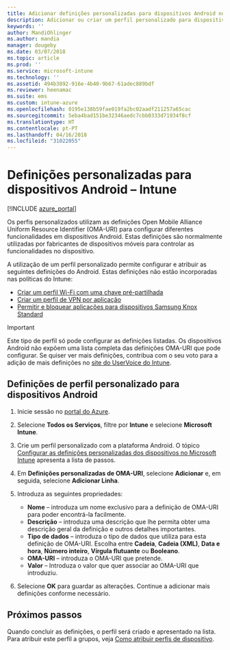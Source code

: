 ```yaml
---
title: Adicionar definições personalizadas para dispositivos Android no Microsoft Intune – Azure | Microsoft Docs
description: Adicionar ou criar um perfil personalizado para dispositivos Android para criar um perfil Wi-Fi com uma chave pré-partilhada, criar um perfil de VPN por aplicação ou permitir/bloquear aplicações para dispositivos Samsung Knox Standard no Microsoft Intune
keywords: ''
author: MandiOhlinger
ms.author: mandia
manager: dougeby
ms.date: 03/07/2018
ms.topic: article
ms.prod: ''
ms.service: microsoft-intune
ms.technology: ''
ms.assetid: 494b3892-916e-4b40-9b67-61adec889bdf
ms.reviewer: heenamac
ms.suite: ems
ms.custom: intune-azure
ms.openlocfilehash: 0195e138b59fae019fa2bc02aadf211257a65cac
ms.sourcegitcommit: 5eba4bad151be32346aedc7cbb0333d71934f8cf
ms.translationtype: HT
ms.contentlocale: pt-PT
ms.lasthandoff: 04/16/2018
ms.locfileid: "31022055"
---
```

# <a name="custom-settings-for-android-devices---intune"></a>Definições personalizadas para dispositivos Android – Intune

[!INCLUDE [azure_portal](./includes/azure_portal.md)]

Os perfis personalizados utilizam as definições Open Mobile Alliance Uniform Resource Identifier (OMA-URI) para configurar diferentes funcionalidades em dispositivos Android. Estas definições são normalmente utilizadas por fabricantes de dispositivos móveis para controlar as funcionalidades no dispositivo.

A utilização de um perfil personalizado permite configurar e atribuir as seguintes definições do Android. Estas definições não estão incorporadas nas políticas do Intune:

- [Criar um perfil Wi-Fi com uma chave pré-partilhada](/intune/wi-fi-profile-shared-key)
- [Criar um perfil de VPN por aplicação](/intune/android-pulse-secure-per-app-vpn)
- [Permitir e bloquear aplicações para dispositivos Samsung Knox Standard](/intune/samsung-knox-apps-allow-block)

>[!IMPORTANT]
> Este tipo de perfil só pode configurar as definições listadas. Os dispositivos Android não expõem uma lista completa das definições OMA-URI que pode configurar. Se quiser ver mais definições, contribua com o seu voto para a adição de mais definições no [site do UserVoice do Intune](https://microsoftintune.uservoice.com/forums/291681-ideas).

## <a name="custom-profile-settings-for-android-devices"></a>Definições de perfil personalizado para dispositivos Android

1. Inicie sessão no [portal do Azure](https://portal.azure.com). 
2. Selecione **Todos os Serviços**, filtre por **Intune** e selecione **Microsoft Intune**.
3. Crie um perfil personalizado com a plataforma Android. O tópico [Configurar as definições personalizadas dos dispositivos no Microsoft Intune](custom-settings-configure.md) apresenta a lista de passos.
4. Em **Definições personalizadas de OMA-URI**, selecione **Adicionar** e, em seguida, selecione **Adicionar Linha**.
5. Introduza as seguintes propriedades:

   - **Nome** – introduza um nome exclusivo para a definição de OMA-URI para poder encontrá-la facilmente.
   - **Descrição** – introduza uma descrição que lhe permita obter uma descrição geral da definição e outros detalhes importantes.
   - **Tipo de dados** – introduza o tipo de dados que utiliza para esta definição de OMA-URI. Escolha entre **Cadeia**, **Cadeia (XML)**, **Data e hora**, **Número inteiro**, **Vírgula flutuante** ou **Booleano**.
   - **OMA-URI** – introduza o OMA-URI que pretende.
   - **Valor** – Introduza o valor que quer associar ao OMA-URI que introduziu.

6. Selecione **OK** para guardar as alterações. Continue a adicionar mais definições conforme necessário.

## <a name="next-steps"></a>Próximos passos

Quando concluir as definições, o perfil será criado e apresentado na lista. Para atribuir este perfil a grupos, veja [Como atribuir perfis de dispositivo](device-profile-assign.md).
